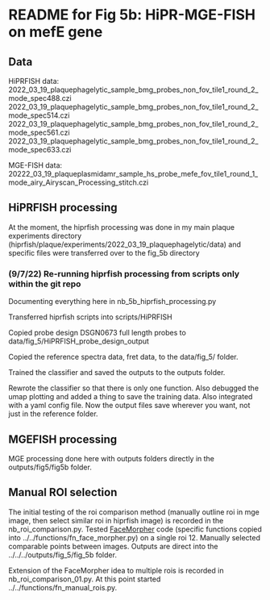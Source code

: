 # README for Fig 5b: HiPR-MGE-FISH on mefE gene

## Data
HiPRFISH data:
    2022_03_19_plaquephagelytic_sample_bmg_probes_non_fov_tile1_round_2_mode_spec488.czi
    2022_03_19_plaquephagelytic_sample_bmg_probes_non_fov_tile1_round_2_mode_spec514.czi
    2022_03_19_plaquephagelytic_sample_bmg_probes_non_fov_tile1_round_2_mode_spec561.czi
    2022_03_19_plaquephagelytic_sample_bmg_probes_non_fov_tile1_round_2_mode_spec633.czi

MGE-FISH data:
    20222_03_19_plaqueplasmidamr_sample_hs_probe_mefe_fov_tile1_round_1_mode_airy_Airyscan_Processing_stitch.czi

## HiPRFISH processing

At the moment, the hiprfish processing was done in my main plaque experiments directory (hiprfish/plaque/experiments/2022_03_19_plaquephagelytic/data) and specific files were transferred over to the fig_5b directory

### (9/7/22) Re-running hiprfish processing from scripts only within the git repo

Documenting everything here in nb_5b_hiprfish_processing.py

Transferred hiprfish scripts into scripts/HiPRFISH

Copied probe design DSGN0673 full length probes to data/fig_5/HiPRFISH_probe_design_output

Copied the reference spectra data, fret data, to the data/fig_5/ folder.

Trained the classifier and saved the outputs to the outputs folder.

Rewrote the classifier so that there is only one function. Also debugged the umap plotting and added a thing to save the training data. Also integrated with a yaml config file. Now the output files save wherever you want, not just in the reference folder.







## MGEFISH processing

MGE processing done here with outputs folders directly in the outputs/fig5/fig5b folder.

## Manual ROI selection

The initial testing of the roi comparison method (manually outline roi in mge image, then select similar roi in hiprfish image) is recorded in the nb_roi_comparison.py. Tested [FaceMorpher](https://github.com/alyssaq/face_morpher) code (specific functions copied into ../../functions/fn_face_morpher.py) on a single roi 12. Manually selected comparable points between images. Outputs are direct into the ../../../outputs/fig_5/fig_5b folder.

Extension of the FaceMorpher idea to multiple rois is recorded in nb_roi_comparison_01.py. At this point started ../../functions/fn_manual_rois.py.

